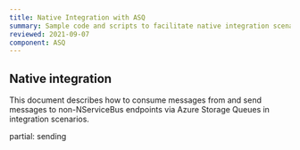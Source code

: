 ```yaml
---
title: Native Integration with ASQ
summary: Sample code and scripts to facilitate native integration scenario's with Azure Storage Queues.
reviewed: 2021-09-07
component: ASQ
---
```


## Native integration

This document describes how to consume messages from and send messages to non-NServiceBus endpoints via Azure Storage Queues in integration scenarios.

partial: sending
